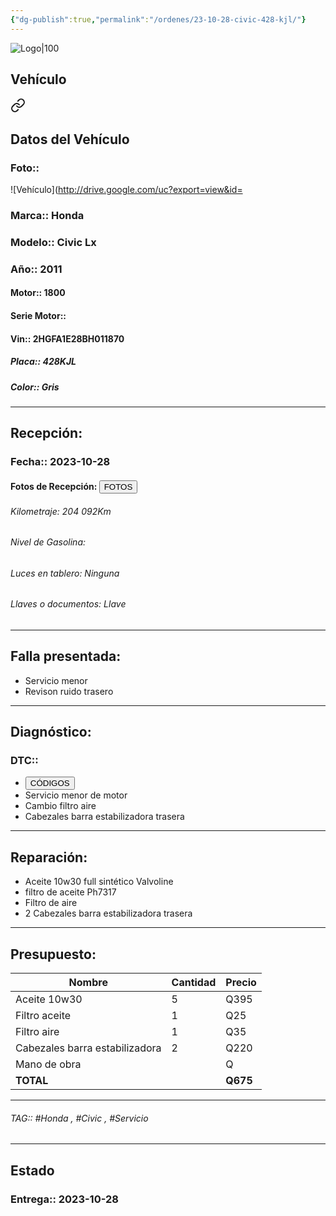 ```yaml
---
{"dg-publish":true,"permalink":"/ordenes/23-10-28-civic-428-kjl/"}
---
```


![Logo|100](http://drive.google.com/uc?export=view&id=137fl3TIZ0-PU8b-Pt0bsjclwHub_u78G)

## Vehículo

<div class="transclusion internal-embed is-loaded"><a class="markdown-embed-link" href="/vehiculos/honda/civic-428-kjl/#datos-del-vehiculo" aria-label="Open link"><svg xmlns="http://www.w3.org/2000/svg" width="24" height="24" viewBox="0 0 24 24" fill="none" stroke="currentColor" stroke-width="2" stroke-linecap="round" stroke-linejoin="round" class="svg-icon lucide-link"><path d="M10 13a5 5 0 0 0 7.54.54l3-3a5 5 0 0 0-7.07-7.07l-1.72 1.71"></path><path d="M14 11a5 5 0 0 0-7.54-.54l-3 3a5 5 0 0 0 7.07 7.07l1.71-1.71"></path></svg></a><div class="markdown-embed">



## Datos del Vehículo 
### Foto:: 
![Vehículo](http://drive.google.com/uc?export=view&id=

### Marca:: Honda 
### Modelo:: Civic Lx 
### Año:: 2011
#### Motor:: 1800
#### Serie Motor:: 
#### Vin:: 2HGFA1E28BH011870
##### Placa:: 428KJL
##### Color:: Gris
---


</div></div>


## Recepción:
### Fecha:: 2023-10-28
#### Fotos de Recepción: <a href="http"><button class="btn success">FOTOS</button></a>

###### Kilometraje: 204 092Km
###### Nivel de Gasolina: 
###### Luces en tablero: Ninguna
###### Llaves o documentos: Llave

---

## Falla presentada:
- Servicio menor 
- Revison ruido trasero 


---

## Diagnóstico:
### DTC:: 

- <a href="http"><button class="btn success">CÓDIGOS</button></a>
- Servicio menor de motor 
- Cambio filtro aire 
- Cabezales barra estabilizadora trasera 

---
## Reparación:
- Aceite 10w30 full sintético Valvoline 
- filtro de aceite Ph7317
- Filtro de aire 
- 2 Cabezales barra estabilizadora trasera 

---

## Presupuesto:

| Nombre                         | Cantidad | Precio |
| ------------------------------ | -------- | ------ |
| Aceite 10w30                   | 5        | Q395   |
| Filtro aceite                  | 1        | Q25    |
| Filtro aire                    | 1        | Q35    |
| Cabezales barra estabilizadora | 2        | Q220      |
| Mano de obra                   |          | Q      |
| **TOTAL**                               |          |  **Q675**      |

---

###### TAG:: #Honda , #Civic , #Servicio 

---

## Estado

### Entrega:: 2023-10-28